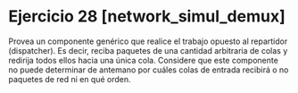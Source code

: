 # Ejercicio 28 [network_simul_demux]

Provea un componente genérico que realice el trabajo opuesto al repartidor (dispatcher). Es decir, reciba
paquetes de una cantidad arbitraria de colas y redirija todos ellos hacia una única cola. Considere que
este componente no puede determinar de antemano por cuáles colas de entrada recibirá o no paquetes de red
ni en qué orden.

